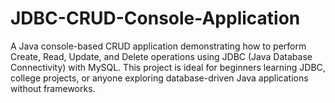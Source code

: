 # JDBC-CRUD-Console-Application
A Java console-based CRUD application demonstrating how to perform Create, Read, Update, and Delete operations using JDBC (Java Database Connectivity) with MySQL. This project is ideal for beginners learning JDBC, college projects, or anyone exploring database-driven Java applications without frameworks.
